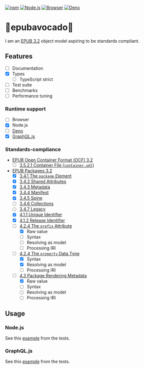 [![npm](https://img.shields.io/npm/v/epubavocado)](https://www.npmjs.com/package/epubavocado)
[![Node.js](https://github.com/jccr/epubavocado/workflows/Node.js/badge.svg)](https://github.com/jccr/epubavocado/actions?query=workflow%3ANode.js)
[![Browser](https://github.com/jccr/epubavocado/workflows/Browser/badge.svg)](https://github.com/jccr/epubavocado/actions?query=workflow%3ABrowser)
[![Deno](https://github.com/jccr/epubavocado/workflows/Deno/badge.svg)](https://github.com/jccr/epubavocado/actions?query=workflow%3ADeno)

# 📗epubavocado🥑
I am an [EPUB 3.2](https://www.w3.org/publishing/epub3/index.html) object model aspiring to be standards compliant.

## Features
- [ ] Documentation
- [x] Types
  - [ ] TypeScript strict
- [ ] Test suite
- [ ] Benchmarks
- [ ] Performance tuning

### Runtime support
- [ ] Browser
- [x] Node.js
- [ ] [Deno](https://deno.land/)
- [x] [GraphQL.js](https://graphql.org/graphql-js/)

### Standards-compliance
- [EPUB Open Container Format (OCF) 3.2](https://www.w3.org/publishing/epub32/epub-ocf.html)
  - [ ] [3.5.2.1 Container File (`container.xml`)](https://www.w3.org/publishing/epub32/epub-ocf.html#sec-container-metainf-container.xml)
- [EPUB Packages 3.2](https://www.w3.org/publishing/epub32/epub-packages.html)
  - [x] [3.4.1 The `package` Element](https://www.w3.org/publishing/epub32/epub-packages.html#sec-package-elem)
  - [x] [3.4.2 Shared Attributes](https://www.w3.org/publishing/epub32/epub-packages.html#sec-shared-attrs)
  - [x] [3.4.3 Metadata](https://www.w3.org/publishing/epub32/epub-packages.html#sec-pkg-metadata)
  - [x] [3.4.4 Manifest](https://www.w3.org/publishing/epub32/epub-packages.html#sec-pkg-manifest)
  - [x] [3.4.5 Spine](https://www.w3.org/publishing/epub32/epub-packages.html#sec-pkg-spine)
  - [ ] [3.4.6 Collections](https://www.w3.org/publishing/epub32/epub-packages.html#sec-pkg-collections)
  - [ ] [3.4.7 Legacy](https://www.w3.org/publishing/epub32/epub-packages.html#sec-pkg-legacy)
  - [x] [4.1.1 Unique Identifier](https://www.w3.org/publishing/epub32/epub-packages.html#sec-metadata-elem-identifiers-uid)
  - [x] [4.1.2 Release Identifier](https://www.w3.org/publishing/epub32/epub-packages.html#sec-metadata-elem-identifiers-pid)
  - [ ] [4.2.4 The `prefix` Attribute](https://www.w3.org/publishing/epub32/epub-packages.html#sec-prefix-attr)
    - [x] Raw value
    - [ ] Syntax
    - [ ] Resolving as model
    - [ ] Processing IRI
  - [ ] [4.2.4 The `property` Data Type](https://www.w3.org/publishing/epub32/epub-packages.html#sec-property-datatype)
    - [x] Syntax
    - [x] Resolving as model
    - [ ] Processing IRI
  - [ ] [4.3 Package Rendering Metadata](https://www.w3.org/publishing/epub32/epub-packages.html#sec-package-metadata-rendering)
    - [x] Raw value
    - [ ] Syntax
    - [ ] Resolving as model
    - [ ] Processing IRI

## Usage

### Node.js

See this [example](https://github.com/jccr/epubavocado/blob/main/test/package.test.ts) from the tests.

### GraphQL.js

See this [example](https://github.com/jccr/epubavocado/blob/main/test/graphql/graphql.spec.ts) from the tests.

